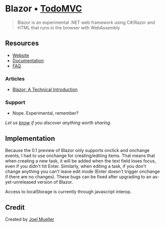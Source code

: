 # Blazor • [TodoMVC](http://todomvc.com)

> Blazor is an experimental .NET web framework using C#/Razor and HTML that runs in the browser with WebAssembly 


## Resources

- [Website](https://github.com/aspnet/Blazor)
- [Documentation](https://learn-blazor.com/getting-started/)
- [FAQ](https://github.com/aspnet/Blazor/wiki/FAQ)

### Articles

- [Blazor: A Technical Introduction](http://blog.stevensanderson.com/2018/02/06/blazor-intro/)

### Support

- Nope. Experimental, remember?

*Let us [know](https://github.com/tastejs/todomvc/issues) if you discover anything worth sharing.*


## Implementation

Because the 0.1 preview of Blazor only supports onclick and onchange events, I had to use onchange
for creating/editing items. That means that when creating a new task, it will be added when the text field
loses focus, even if you didn't hit Enter. Similarly, when editing a task, if you don't change anything 
you can't leave edit mode (Enter doesn't trigger onchange if there are no changes). 
These bugs can be fixed after upgrading to an as-yet-unreleased version of Blazor.

Access to localStorage is currently through javascript interop.

## Credit

Created by [Joel Mueller](https://github.com/jtmueller/TodoMvcBlazor)
